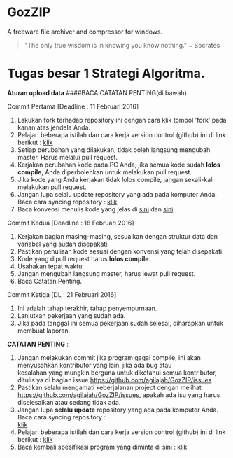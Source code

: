 # GozZIP
A freeware file archiver and compressor for windows.

> "The only true wisdom is in knowing you know nothing."
> ~ Socrates

# Tugas besar 1 Strategi Algoritma.

**Aturan upload data**
####BACA CATATAN PENTING(di bawah)

Commit Pertama [Deadline : 11 Februari 2016]

  1. Lakukan fork terhadap repository ini dengan cara klik tombol 'fork' pada kanan atas jendela Anda.
  2. Pelajari beberapa istilah dan cara kerja version control (github) ini di link berikut : [klik](https://github.com/agilajah/GozZIP/blob/master/HowTos.md)
  3. Setiap perubahan yang dilakukan, tidak boleh langsung mengubah master. Harus melalui pull request.
  4. Kerjakan perubahan kode pada PC Anda, jika semua kode sudah **lolos compile**, Anda diperbolehkan untuk melakukan pull request.
  5. Jika kode yang Anda kerjakan tidak lolos compile, jangan sekali-kali melakukan pull request.
  6. Jangan lupa selalu update repository yang ada pada komputer Anda. Baca cara syncing repository : [klik](https://help.github.com/articles/syncing-a-fork/)
  7. Baca konvensi menulis kode yang jelas di [sini](http://introcs.cs.princeton.edu/java/11style/) dan [sini](https://github.com/agilajah/GozZIP/blob/master/KonvensiPenulisanKode)

Commit Kedua [Deadline : 18 Februari 2016]

  1. Kerjakan bagian masing-masing, sesuaikan dengan struktur data dan variabel yang sudah disepakati.
  2. Pastikan penulisan kode sesuai dengan konvensi yang telah disepakati.
  3. Kode yang dipull request harus **lolos compile**.
  4. Usahakan tepat waktu.
  5. Jangan mengubah langsung master, harus lewat pull request.
  6. Baca Catatan Penting.

Commit Ketiga [DL : 21 Februari 2016]

  1. Ini adalah tahap terakhir, tahap penyempurnaan.
  2. Lanjutkan pekerjaan yang sudah ada.
  3. Jika pada tanggal ini semua pekerjaan sudah selesai, diharapkan untuk membuat laporan.

**CATATAN PENTING** :
  1. Jangan melakukan commit jika program gagal compile, ini akan menyusahkan kontributor yang lain. jika ada bug atau     
     kesalahan yang mungkin berguna untuk diketahui semua kontributor, ditulis ya di bagian issue        https://github.com/agilajah/GozZIP/issues
  2. Pastikan selalu mengamati keberjalanan project dengan melihat https://github.com/agilajah/GozZIP/issues, apakah ada isu yang harus diselesaikan atau sedang tidak ada.
  3. Jangan lupa **selalu update** repository yang ada pada komputer Anda. Baca cara syncing repository :   
     [klik](https://help.github.com/articles/syncing-a-fork/)
  4. Pelajari beberapa istilah dan cara kerja version control (github) ini di link berikut : [klik](https://github.com/agilajah/GozZIP/blob/master/HowTos.md)
  5. Baca kembali spesifikasi program yang diminta di sini : [klik](http://informatika.stei.itb.ac.id/~rinaldi.munir/Stmik/2015-2016/Tugas-Besar-1-IF2211-Strategi-Algoritma.doc)

